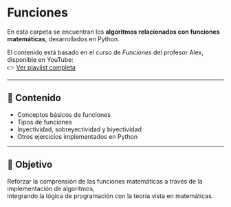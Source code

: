 # Funciones

En esta carpeta se encuentran los **algoritmos relacionados con funciones matemáticas**, desarrollados en Python.  

El contenido está basado en el curso de *Funciones* del profesor Alex, disponible en YouTube:  
👉 [Ver playlist completa](https://youtube.com/playlist?list=PLeySRPnY35dGfEuNGbQmymhiQF4oTUIMb&si=i2VRwMFaJhrjaL08)  

---

## 📌 Contenido
- Conceptos básicos de funciones  
- Tipos de funciones  
- Inyectividad, sobreyectividad y biyectividad  
- Otros ejercicios implementados en Python  

---

## 🎯 Objetivo
Reforzar la comprensión de las funciones matemáticas a través de la implementación de algoritmos,  
integrando la lógica de programación con la teoría vista en matemáticas.  
